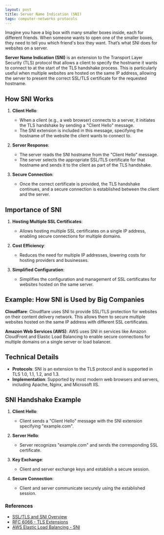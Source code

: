 ```yaml
---
layout: post
title: Server Name Indication (SNI)
tags: computer-networks protocols
---
```


Imagine you have a big box with many smaller boxes inside, each for different friends. When someone wants to open one of the smaller boxes, they need to tell you which friend's box they want. That’s what SNI does for websites on a server.

**Server Name Indication (SNI)** is an extension to the Transport Layer Security (TLS) protocol that allows a client to specify the hostname it wants to connect to at the start of the TLS handshake process. This is particularly useful when multiple websites are hosted on the same IP address, allowing the server to present the correct SSL/TLS certificate for the requested hostname.

## How SNI Works

1. **Client Hello**:
   - When a client (e.g., a web browser) connects to a server, it initiates the TLS handshake by sending a "Client Hello" message.
   - The SNI extension is included in this message, specifying the hostname of the website the client wants to connect to.

2. **Server Response**:
   - The server reads the SNI hostname from the "Client Hello" message.
   - The server selects the appropriate SSL/TLS certificate for that hostname and sends it to the client as part of the TLS handshake.

3. **Secure Connection**:
   - Once the correct certificate is provided, the TLS handshake continues, and a secure connection is established between the client and the server.

## Importance of SNI

1. **Hosting Multiple SSL Certificates**:
   - Allows hosting multiple SSL certificates on a single IP address, enabling secure connections for multiple domains.
   
2. **Cost Efficiency**:
   - Reduces the need for multiple IP addresses, lowering costs for hosting providers and businesses.

3. **Simplified Configuration**:
   - Simplifies the configuration and management of SSL certificates for websites hosted on the same server.

## Example: How SNI is Used by Big Companies

**Cloudflare**: Cloudflare uses SNI to provide SSL/TLS protection for websites on their content delivery network. This allows them to secure multiple websites hosted on the same IP address with different SSL certificates.

**Amazon Web Services (AWS)**: AWS uses SNI in services like Amazon CloudFront and Elastic Load Balancing to enable secure connections for multiple domains on a single server or load balancer.

## Technical Details

- **Protocols**: SNI is an extension to the TLS protocol and is supported in TLS 1.0, 1.1, 1.2, and 1.3.
- **Implementation**: Supported by most modern web browsers and servers, including Apache, Nginx, and Microsoft IIS.

## SNI Handshake Example

1. **Client Hello**:
   - Client sends a "Client Hello" message with the SNI extension specifying "example.com".
   
2. **Server Hello**:
   - Server recognizes "example.com" and sends the corresponding SSL certificate.

3. **Key Exchange**:
   - Client and server exchange keys and establish a secure session.

4. **Secure Connection**:
   - Client and server communicate securely using the established session.

### References

- [SSL/TLS and SNI Overview](https://www.cloudflare.com/learning/ssl/what-is-sni/)
- [RFC 6066 - TLS Extensions](https://datatracker.ietf.org/doc/html/rfc6066)
- [AWS Elastic Load Balancing - SNI](https://docs.aws.amazon.com/elasticloadbalancing/latest/classic/elb-create-https-ssl-load-balancer.html)

